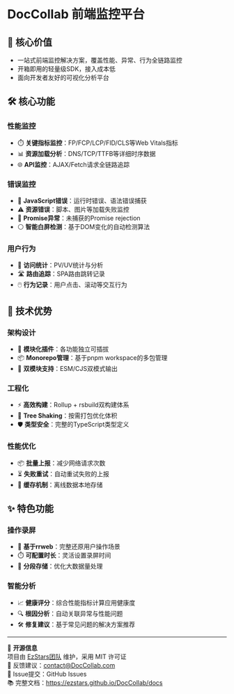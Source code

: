 # DocCollab 前端监控平台

## 🌟 核心价值

- 一站式前端监控解决方案，覆盖性能、异常、行为全链路监控
- 开箱即用的轻量级SDK，接入成本低
- 面向开发者友好的可视化分析平台

## 🛠 核心功能

### 性能监控

- ⏱️ **关键指标监控**：FP/FCP/LCP/FID/CLS等Web Vitals指标
- 📊 **资源加载分析**：DNS/TCP/TTFB等详细时序数据
- 🌐 **API监控**：AJAX/Fetch请求全链路追踪

### 错误监控

- 🐞 **JavaScript错误**：运行时错误、语法错误捕获
- ⚠️ **资源错误**：脚本、图片等加载失败监控
- 🔄 **Promise异常**：未捕获的Promise rejection
- ⚪ **智能白屏检测**：基于DOM变化的自动检测算法

### 用户行为

- 👥 **访问统计**：PV/UV统计与分析
- 🛣️ **路由追踪**：SPA路由跳转记录
- 🖱️ **行为记录**：用户点击、滚动等交互行为

## 🚀 技术优势

### 架构设计

- 🧩 **模块化插件**：各功能独立可插拔
- 📦 **Monorepo管理**：基于pnpm workspace的多包管理
- 🔗 **双模块支持**：ESM/CJS双模式输出

### 工程化

- ⚡ **高效构建**：Rollup + rsbuild双构建体系
- 🌳 **Tree Shaking**：按需打包优化体积
- 🛡️ **类型安全**：完整的TypeScript类型定义

### 性能优化

- 📦 **批量上报**：减少网络请求次数
- ⏳ **失败重试**：自动重试失败的上报
- 🔄 **缓存机制**：离线数据本地存储

## ✨ 特色功能

### 操作录屏

- 🎥 **基于rrweb**：完整还原用户操作场景
- ⏱️ **可配置时长**：灵活设置录屏时间
- 📁 **分段存储**：优化大数据量处理

### 智能分析

- 📈 **健康评分**：综合性能指标计算应用健康度
- 🔍 **根因分析**：自动关联异常与性能问题
- 🛠️ **修复建议**：基于常见问题的解决方案推荐

---

📌 **开源信息**  
项目由 [EzStars团队](https://ezstars.github.io/DocCollab/about.html) 维护，采用 MIT 许可证  
📧 反馈建议：contact@DocCollab.com  
🐞 Issue提交：GitHub Issues  
📚 完整文档：https://ezstars.github.io/DocCollab/docs
